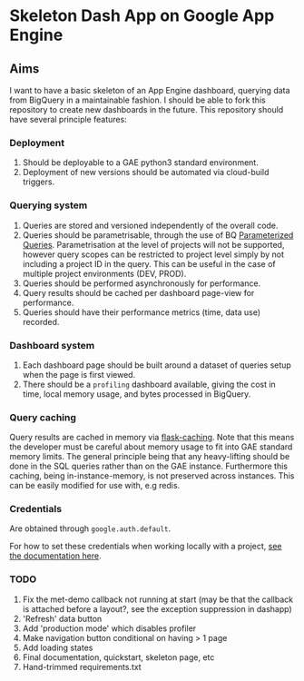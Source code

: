 # Skeleton Dash App on Google App Engine

## Aims
I want to have a basic skeleton of an App Engine dashboard, querying data from
BigQuery in a maintainable fashion. I should be able to fork this repository to
create new dashboards in the future. This repository should have several
principle features:

### Deployment
1. Should be deployable to a GAE python3 standard environment.
2. Deployment of new versions should be automated via cloud-build triggers.

### Querying system
1. Queries are stored and versioned independently of the overall code.
2. Queries should be parametrisable, through the use of BQ [Parameterized
   Queries](https://cloud.google.com/bigquery/docs/parameterized-queries).
   Parametrisation at the level of projects will not be supported, however
   query scopes can be restricted to project level simply by not including
   a project ID in the query. This can be useful in the case of multiple project
   environments (DEV, PROD).
3. Queries should be performed asynchronously for performance.
4. Query results should be cached per dashboard page-view for performance.
5. Queries should have their performance metrics (time, data use) recorded.


### Dashboard system
1. Each dashboard page should be built around a dataset of queries setup
   when the page is first viewed.
2. There should be a `profiling` dashboard available, giving the cost in time,
   local memory usage, and bytes processed in BigQuery. 

### Query caching
Query results are cached in memory via
[flask-caching](https://flask-caching.readthedocs.io/). Note that this means the
developer must be careful about memory usage to fit into GAE standard memory
limits. The general principle being that any heavy-lifting should be done in the
SQL queries rather than on the GAE instance. Furthermore this caching, being
in-instance-memory, is not preserved across instances. This can be easily
modified for use with, e.g redis.

### Credentials

Are obtained through `google.auth.default`.

For how to set these credentials when working locally with a project, [see the
documentation
here](https://google-auth.readthedocs.io/en/latest/reference/google.auth.html).

### TODO

1. Fix the met-demo callback not running at start (may be that the callback is
   attached before a layout?, see the exception suppression in dashapp)
2. 'Refresh' data button
3. Add 'production mode' which disables profiler
4. Make navigation button conditional on having > 1 page
5. Add loading states
6. Final documentation, quickstart, skeleton page, etc
7. Hand-trimmed requirements.txt
